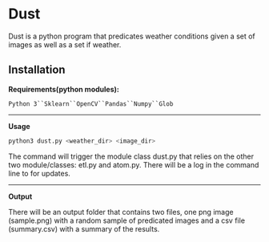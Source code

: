 # Dust
Dust is a python program that predicates weather conditions given a set of images as well as a set if weather.

## Installation
**Requirements(python modules):**
 
`Python 3``Sklearn``OpenCV``Pandas``Numpy``Glob`


---


**Usage**

```bash
python3 dust.py <weather_dir> <image_dir>
```
The command will trigger the module class dust.py that relies on the other two module/classes: etl.py and atom.py. There will be a log in the command line to for updates.

---


**Output**

There will be an output folder that contains two files, one png image (sample.png) with a random sample of predicated images and a csv file (summary.csv) with a summary of the results.

